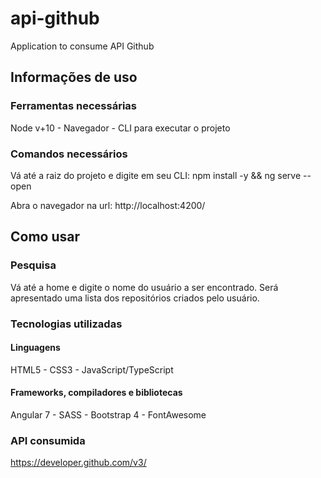 # api-github

Application to consume API Github


## Informações de uso

### Ferramentas necessárias

Node v+10 - Navegador - CLI para executar o projeto

### Comandos necessários

Vá até a raiz do projeto e digite em seu CLI: npm install -y && ng serve --open

Abra o navegador na url: http://localhost:4200/

## Como usar

### Pesquisa

Vá até a home e digite o nome do usuário a ser encontrado. Será apresentado uma lista dos repositórios criados pelo usuário.

### Tecnologias utilizadas

#### Linguagens

HTML5 - CSS3 - JavaScript/TypeScript

#### Frameworks, compiladores e bibliotecas

Angular 7 - SASS - Bootstrap 4 - FontAwesome


### API consumida

https://developer.github.com/v3/